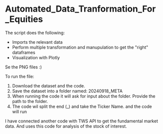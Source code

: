 # Automated_Data_Tranformation_For_Equities

The script does the following:
- Imports the relevant data
- Perform multiple transformation and manupulation to get the "right" dataframes
- Visualization with Plotly

Se the PNG files :)


To run the file:

1. Download the dataset and the code.
2. Save the dataset into a folder named: 20240918_META
3. When running the code it will ask for input about the folder. Provide the path to the folder.
4. The code wil split the end (_) and take the Ticker Name. and the code will run


I have connected another code with TWS API to get the fundamental market data. And uses this code for analysis of the stock of interest.
